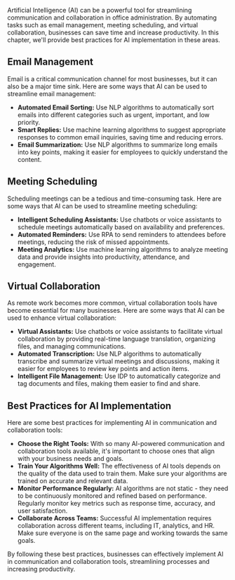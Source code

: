 
Artificial Intelligence (AI) can be a powerful tool for streamlining communication and collaboration in office administration. By automating tasks such as email management, meeting scheduling, and virtual collaboration, businesses can save time and increase productivity. In this chapter, we'll provide best practices for AI implementation in these areas.

Email Management
----------------

Email is a critical communication channel for most businesses, but it can also be a major time sink. Here are some ways that AI can be used to streamline email management:

* **Automated Email Sorting:** Use NLP algorithms to automatically sort emails into different categories such as urgent, important, and low priority.
* **Smart Replies:** Use machine learning algorithms to suggest appropriate responses to common email inquiries, saving time and reducing errors.
* **Email Summarization:** Use NLP algorithms to summarize long emails into key points, making it easier for employees to quickly understand the content.

Meeting Scheduling
------------------

Scheduling meetings can be a tedious and time-consuming task. Here are some ways that AI can be used to streamline meeting scheduling:

* **Intelligent Scheduling Assistants:** Use chatbots or voice assistants to schedule meetings automatically based on availability and preferences.
* **Automated Reminders:** Use RPA to send reminders to attendees before meetings, reducing the risk of missed appointments.
* **Meeting Analytics:** Use machine learning algorithms to analyze meeting data and provide insights into productivity, attendance, and engagement.

Virtual Collaboration
---------------------

As remote work becomes more common, virtual collaboration tools have become essential for many businesses. Here are some ways that AI can be used to enhance virtual collaboration:

* **Virtual Assistants:** Use chatbots or voice assistants to facilitate virtual collaboration by providing real-time language translation, organizing files, and managing communications.
* **Automated Transcription:** Use NLP algorithms to automatically transcribe and summarize virtual meetings and discussions, making it easier for employees to review key points and action items.
* **Intelligent File Management:** Use IDP to automatically categorize and tag documents and files, making them easier to find and share.

Best Practices for AI Implementation
------------------------------------

Here are some best practices for implementing AI in communication and collaboration tools:

* **Choose the Right Tools:** With so many AI-powered communication and collaboration tools available, it's important to choose ones that align with your business needs and goals.
* **Train Your Algorithms Well:** The effectiveness of AI tools depends on the quality of the data used to train them. Make sure your algorithms are trained on accurate and relevant data.
* **Monitor Performance Regularly:** AI algorithms are not static - they need to be continuously monitored and refined based on performance. Regularly monitor key metrics such as response time, accuracy, and user satisfaction.
* **Collaborate Across Teams:** Successful AI implementation requires collaboration across different teams, including IT, analytics, and HR. Make sure everyone is on the same page and working towards the same goals.

By following these best practices, businesses can effectively implement AI in communication and collaboration tools, streamlining processes and increasing productivity.
